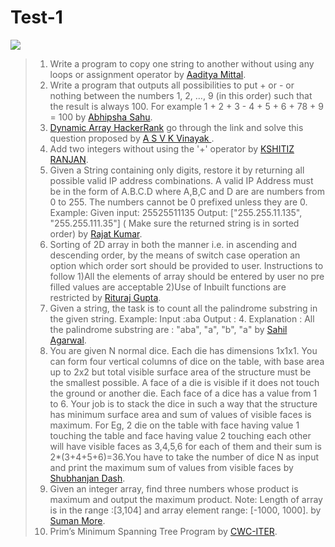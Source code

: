 # Test-1
[![](https://img.shields.io/badge/CWC-ITER-gray.svg?style=for-the-badge&colorB=0000f&logo=github)](https://elastic-bose-ed6583.netlify.app/)

> 1. Write a program to copy one string to another without using any loops or assignment operator by [Aaditya Mittal](https://github.com/aadityamittal).
> 2. Write a program that outputs all possibilities to put + or - or nothing between the numbers 1, 2, …, 9 (in this order) such that the result is always 100.
For example 1 + 2 + 3 - 4 + 5 + 6 + 78 + 9 = 100 by [Abhipsha Sahu](https://github.com/07Abhipsha).
> 3. [Dynamic Array HackerRank](https://www.hackerrank.com/challenges/dynamic-array/problem) go through the link and solve this question proposed by [A S V K Vinayak
](https://github.com/ASVKVINAYAK).
> 4. Add two integers without using the '+' operator by [KSHITIZ RANJAN](https://github.com/kshitizranjan15).
> 5. Given a String containing only digits, restore it by returning all possible valid IP address combinations. A valid IP Address must be in the form of A.B.C.D where A,B,C and D are are numbers from 0 to 255.
The numbers cannot be 0 prefixed unless they are 0. 
Example: Given input: 25525511135 
Output: ["255.255.11.135", "255.255.111.35"] ( Make sure the returned string is in sorted order) by [Rajat Kumar](https://github.com/RajatKumarA50).
> 6. Sorting of 2D array in both the manner i.e. in ascending and descending order, by the means of switch case operation an option which order sort should be provided to user.
Instructions to follow 1)All the elements of array should be entered by user no pre filled values are acceptable 2)Use of Inbuilt functions are restricted by [Rituraj Gupta](https://github.com/RiturajGupta21).
> 7. Given a string, the task is to count all the palindrome substring in the given string.
Example: Input :aba
Output : 4. Explanation : All the palindrome substring are : "aba", "a", "b", "a" by [Sahil Agarwal](https://github.com/agarwalsahil0210).
> 8. You are given N normal dice. Each die has dimensions 1x1x1. You can form four vertical columns of dice on the table, with base area up to 2x2 but total visible surface area of the structure must be the smallest possible.
A face of a die is visible if it does not touch the ground or another die. Each face of a dice has a value from 1 to 6. Your job is to stack the dice in such a way that the 
structure has minimum surface area and sum of values of visible faces is maximum. For Eg, 2 die on the table with face having value 1 touching the table and face having 
value 2 touching each other will have visible faces as 3,4,5,6 for each of them and their sum is 2*(3+4+5+6)=36.You have to take the number of dice N as input and print the maximum sum of 
values from visible faces by [Shubhanjan Dash](https://github.com/monkas24x7).
> 9. Given an integer array, find three numbers whose product is maximum and output the maximum product. Note: Length of array is in the range :[3,104] and array element range: [-1000, 1000].
by [Suman More](https://github.com/SumanMore).
> 10. Prim’s Minimum Spanning Tree Program by [CWC-ITER](https://github.com/CodingWizardITER).
